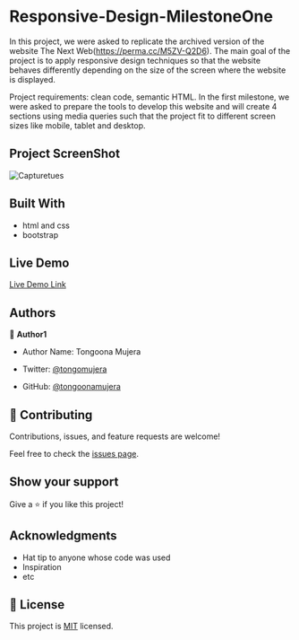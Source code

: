 # Responsive-Design-MilestoneOne

In this project, we were asked to replicate the archived version of the website The Next Web(https://perma.cc/M5ZV-Q2D6). The main goal of the project is to apply responsive design techniques so that the website behaves differently depending on the size of the screen where the website is displayed.

Project requirements: clean code, semantic HTML. In the first milestone, we were asked to prepare the tools to develop this website and will create 4 sections using media queries such that the project fit to different screen sizes like mobile, tablet and desktop.

## Project ScreenShot

![Capturetues](https://user-images.githubusercontent.com/69446259/109647546-1688af00-7b62-11eb-9da3-2dbdb1c9f228.PNG)

## Built With

- html and css
- bootstrap 

## Live Demo

[Live Demo Link](https://tongoonamujera.github.io/Responsive-Design-MilestoneOne/)



## Authors

👤 **Author1**

- Author Name: Tongoona Mujera

- Twitter: [@tongomujera](https://twitter.com/tongomujera)

- GitHub: [@tongoonamujera](https://github.com/tongoonamujera)

## 🤝 Contributing

Contributions, issues, and feature requests are welcome!

Feel free to check the [issues page](issues/).

## Show your support

Give a ⭐️ if you like this project!

## Acknowledgments

- Hat tip to anyone whose code was used
- Inspiration
- etc

## 📝 License

This project is [MIT](lic.url) licensed.
